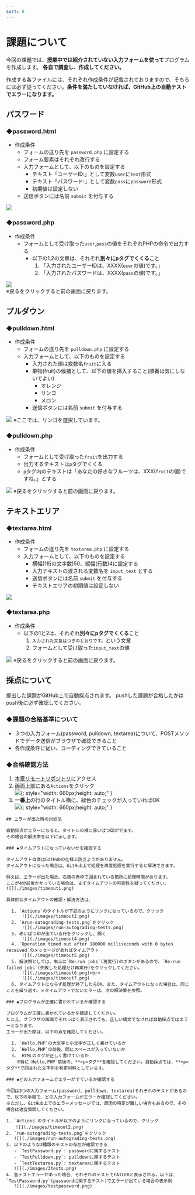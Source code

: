 ```yaml
---
sort: 6
---
```

# 課題について

今回の課題では、**授業中では紹介されていない入力フォームを使って**プログラムを作成します。
**各自で調査し、作成してください。**

作成する各ファイルには、それぞれ作成条件が記載されておりますので、そちらには必ず従ってください。**条件を満たしていなければ、GitHub上の自動テストでエラーになります。**

## パスワード

### ◆password.html

- 作成条件
  - フォームの送り先を `password.php` に設定する
  - フォーム要素はそれぞれ改行する
  - 入力フォームとして、以下のものを設定する
    - テキスト「ユーザーID:」として変数`user`に`text`形式
    - テキスト「パスワード:」として変数`pass`に`password`形式
    - 初期値は設定しない
  - 送信ボタンには名前 `submit` を付与する

![](./images/password_html_display.png)

### ◆password.php

- 作成条件
  - フォームとして受け取った`user`,`pass`の値をそれぞれPHPの命令で出力する
    - 以下の1,2の文章は、それぞれ**別々にpタグでくくる**こと
      1. 「入力されたユーザーIDは、XXXX(`user`の値)です。」
      2. 「入力されたパスワードは、XXXX(`pass`の値)です。」

![](./images/password_php_display.png)<br>
※戻るをクリックすると前の画面に戻ります。

## プルダウン

### ◆pulldown.html

- 作成条件
  - フォームの送り先を `pulldown.php` に設定する
  - 入力フォームとして、以下のものを設定する
    - 入力された値は変数名`fruit`に入る
    - 果物(fruit)の候補として、以下の値を挿入すること(順番は気にしないでよい)
      - オレンジ
      - リンゴ
      - メロン
    - 送信ボタンには名前 `submit` を付与する

![](./images/pulldown_html_display.png)
※ここでは、リンゴを選択しています。

### ◆pulldown.php

- 作成条件
    - フォームとして受け取った`fruit`を出力する
    - 出力するテキストは`p`タグでくくる
    - `p`タグ内のテキストは「あなたの好きなフルーツは、XXX(`fruit`の値)ですね。」とする
  
![](./images/pulldown_php_display.png)
※戻るをクリックすると前の画面に戻ります。

## テキストエリア

### ◆textarea.html

- 作成条件
  - フォームの送り先を `textarea.php` に設定する
  - 入力フォームとして、以下のものを設定する
    - 横幅(1桁の文字数)50、縦幅(行数)4に設定する
    - 入力テキストの渡される変数名を `input_text` とする
    - 送信ボタンには名前 `submit` を付与する
    - テキストエリアの初期値は設定しない

![](./images/textarea_html_display.png)

### ◆textarea.php

- 作成条件
  - 以下の1と2は、それぞれ**別々にpタグでくくる**こと
    1. `入力された文章はつぎのとおりです。`という文章
    2. フォームとして受け取った`input_text`の値

![](./images/textarea_php_display.png)
※戻るをクリックすると前の画面に戻ります。

## 採点について

提出した課題がGitHub上で自動採点されます。
pushした課題が合格したかはpush後に必ず確認してください。

### ◆課題の合格基準について

- ３つの入力フォーム(password, pulldown, textarea)について、POSTメソッドでデータ送信がブラウザで確認できること
- 各作成条件に従い、コーディングできていること

### ◆合格確認方法

1. [本章リモートリポジトリ](https://classroom.github.com/a/LVQv1Bpr)にアクセス<br>
2. 画面上部にある`Actions`をクリック<br>
   ![](./images/actions.png){: style="width: 660px;height: auto;" }
3. **一番上**の行のタイトル横に、緑色のチェックが入っていればOK<br>
   ![](./images/auto-grading.jpg){: style="width: 660px;height: auto;" }

```note
## エラーが出た時の対処法

自動採点がエラーになると、タイトルの横に赤いばつ印がでます。
その場合の解決策を以下に示します。

### ◆タイムアウトになっていないかを確認する

タイムアウト自体はGitHubの仕様上防ぎようがありません。
タイムアウトになった場合は、GitHub上で処理を再度処理を実行すると解決できます。

例えば、エラーが出た場合、右端の赤枠で囲まれている箇所に処理時間があります。
ここが4分前後かかっている場合は、まずタイムアウトの可能性を疑ってください。
![](./images/timeout1.png)

具体的なタイムアウトの確認・解決方法は、

  1. `Actions`のタイトルが下記のようにリンクになっているので、クリック
      ![](./images/timeout2.png)
  2. `Arun-autograding-tests.png`をクリック
      ![](./images/run-autograding-tests.png)
  3. 赤いばつ印が出ている行をクリックし、開く
      ![](./images/timeout4.png)
  4. `Operation timed out after 180000 milliseconds with 0 bytes received`のメッセージがあればタイムアウト
      ![](./images/timeout5.png)
  5. 解決策としては、右上に`Re-run jobs`(再実行)のボタンがあるので、`Re-run failed jobs`(失敗した処理だけ再実行)をクリックしてください。
      ![](./images/timeout6.png)<br>
      ![](./images/timeout7.png)
  6. タイムアウトにならず処理が終了したらOK。また、タイムアウトになった場合は、同じことを繰り返す。※タイムアウトでないエラーは、次の解決策を参照。

### ◆プログラムが正確に書かれているか確認する

プログラムが正確に書かれているかを確認してください。
たとえ、ブラウザの画面でそれっぽく表示されても、正しい構文でなければ自動採点ではエラーとなります。
エラーが出た際は、以下の点を確認してください。

  1. `Hello,PHP`の大文字と小文字が正しく書けているか
  2. `Hello,PHP`の前後、間にスペースが入っていないか
  3.  HTMLのタグが正しく書けているか
    ※特に`Hello,PHP`前後の、**<p>タグ**を確認してください。自動採点では、**<p>タグ**で囲まれた文字列を判定材料としています。

### ◆どの入力フォームでエラーがでているか確認する

今回は3つの入力フォーム(password, pulldown, textarea)それぞれのテストがあるので、以下の手順で、どの入力フォームがエラーか確認してください。
※ただし、GitHub上でのエラーメッセージでは、原因の特定が難しい場合もあるので、その場合は適宜質問してください。

1. `Actions`のタイトルが以下のようにリンクになっているので、クリック
  　![](./images/timeout2.png)
2. `run-autograding-tests.png`をクリック
   ![](./images/run-autograding-tests.png)
3. 以下のような3種類のテストの存在が確認できる
   - `TestPassword.py`: passwordに関するテスト
   - `TestPulldown.py`: pulldownに関するテスト
   - `TestTextarea.py`: textareaに関するテスト
   ![](./images/3tests.png)
4. 各テストエラーがあった場合、それぞれのテストでFAILEDと表示される。以下は、`TestPassword.py`(passwordに関するテスト)でエラーが出ている場合の表示例
   ![](./images/testpassword.png)
```
